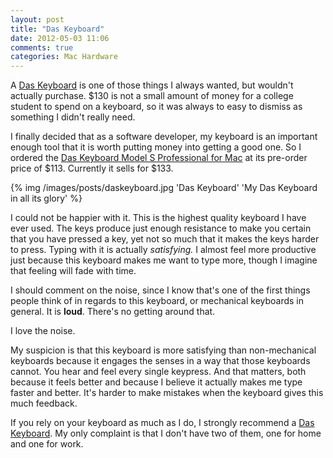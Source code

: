 ```yaml
---
layout: post
title: "Das Keyboard"
date: 2012-05-03 11:06
comments: true
categories: Mac Hardware
---
```


A [Das Keyboard][das] is one of those things I always wanted, but wouldn't actually purchase. $130 is not a small amount of money for a college student to spend on a keyboard, so it was always to easy to dismiss as something I didn't really need.

<!--more-->

I finally decided that as a software developer, my keyboard is an important enough tool that it is worth putting money into getting a good one. So I ordered the [Das Keyboard Model S Professional for Mac][dasmac] at its pre-order price of $113. Currently it sells for $133.

{% img /images/posts/daskeyboard.jpg 'Das Keyboard' 'My Das Keyboard in all its glory' %}

I could not be happier with it. This is the highest quality keyboard I have ever used. The keys produce just enough resistance to make you certain that you have pressed a key, yet not so much that it makes the keys harder to press. Typing with it is actually *satisfying.* I almost feel more productive just because this keyboard makes me want to type more, though I imagine that feeling will fade with time.

I should comment on the noise, since I know that's one of the first things people think of in regards to this keyboard, or mechanical keyboards in general. It is **loud**. There's no getting around that.

I love the noise.

My suspicion is that this keyboard is more satisfying than non-mechanical keyboards because it engages the senses in a way that those keyboards cannot. You hear and feel every single keypress. And that matters, both because it feels better and because I believe it actually makes me type faster and better. It's harder to make mistakes when the keyboard gives this much feedback.

If you rely on your keyboard as much as I do, I strongly recommend a [Das Keyboard][das]. My only complaint is that I don't have two of them, one for home and one for work.

[das]:    http://daskeyboard.com
[dasmac]: http://www.daskeyboard.com/model-s-professional-for-mac/
